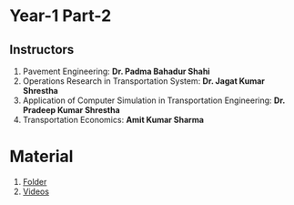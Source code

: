 # Year-1 Part-2

## Instructors
1. Pavement Engineering: **Dr. Padma Bahadur Shahi**
2. Operations Research in Transportation System: **Dr. Jagat Kumar Shrestha**
3. Application of Computer Simulation in Transportation Engineering: **Dr. Pradeep Kumar Shrestha**
4. Transportation Economics: **Amit Kumar Sharma**


# Material
1. [Folder](https://drive.google.com/drive/folders/1YxVaX1lrwI14RCwtwdhwlQGNGhVPK-Gw?usp=drive_link)
2. [Videos](https://www.youtube.com/playlist?list=PLPo7n0SktB-fFLdCwlv6kPM0M3XjGC1N5)
